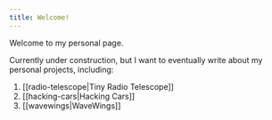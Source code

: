 ```yaml
---
title: Welcome!
---
```


Welcome to my personal page.

Currently under construction, but I want to eventually write about my personal projects, including:

1. [[radio-telescope|Tiny Radio Telescope]]
2. [[hacking-cars|Hacking Cars]]
3. [[wavewings|WaveWings]]
